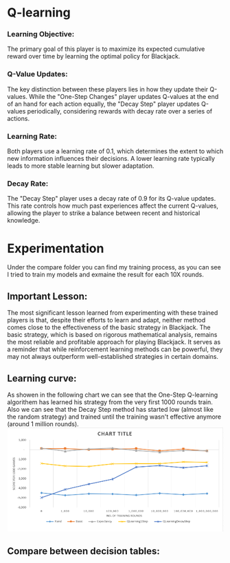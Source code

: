 # Q-learning
### Learning Objective:
The primary goal of this player is to maximize its expected cumulative reward over time by learning the optimal policy for Blackjack.

### Q-Value Updates:
The key distinction between these players lies in how they update their Q-values.
While the "One-Step Changes" player updates Q-values at the end of an hand for each action equally,
the "Decay Step" player updates Q-values periodically, considering rewards with decay rate over a series of actions.

### Learning Rate:
Both players use a learning rate of 0.1,
which determines the extent to which new information influences their decisions.
A lower learning rate typically leads to more stable learning but slower adaptation.

### Decay Rate:
The "Decay Step" player uses a decay rate of 0.9 for its Q-value updates.
This rate controls how much past experiences affect the current Q-values,
allowing the player to strike a balance between recent and historical knowledge.

# Experimentation
Under the compare folder you can find my training process, as you can see I tried to train my models and exmaine the result for each 10X rounds.

## Important Lesson:
The most significant lesson learned from experimenting with these trained players is that, despite their efforts to learn and adapt, neither method comes close to the effectiveness of the basic strategy in Blackjack. The basic strategy, which is based on rigorous mathematical analysis, remains the most reliable and profitable approach for playing Blackjack. It serves as a reminder that while reinforcement learning methods can be powerful, they may not always outperform well-established strategies in certain domains.

## Learning curve:
As showen in the following chart we can see that the One-Step Q-learning algorithem has learned his strategy from the very first 1000 rounds train.  
Also we can see that the Decay Step method has started low (almost like the random strategy) and trained until the training wasn't effective anymore (around 1 million rounds).
![Comparison graph](https://github.com/Bar-A-94/BlackJack/blob/master/compare/compare%201000%20games%20for%20each%20training%20session.png?raw=true)

## Compare between decision tables:
